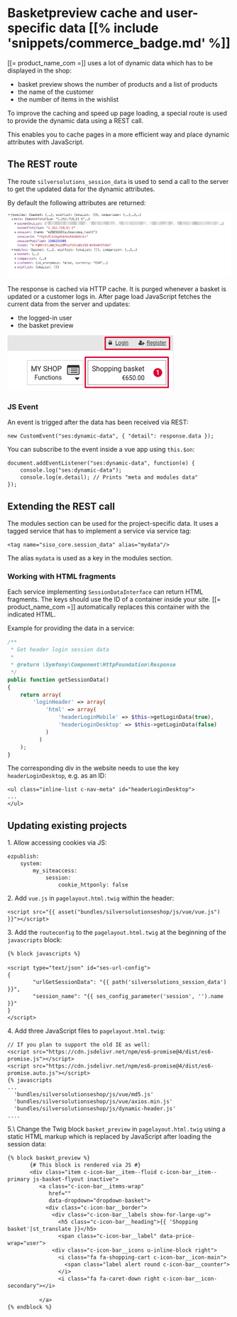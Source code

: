 # Basketpreview cache and user-specific data [[% include 'snippets/commerce_badge.md' %]]

[[= product_name_com =]] uses a lot of dynamic data which has to be displayed in the shop:

- basket preview shows the number of products and a list of products
- the name of the customer
- the number of items in the wishlist

To improve the caching and speed up page loading, a special route is used to provide the dynamic data using a REST call.

This enables you to cache pages in a more efficient way and place dynamic attributes with JavaScript.

## The REST route

The route `silversolutions_session_data` is used to send a call to the server to get the updated data for the dynamic attributes.

By default the following attributes are returned:

![](../img/basketpreview_1.png)

The response is cached via HTTP cache. It is purged whenever a basket is updated or a customer logs in.
After page load JavaScript fetches the current data from the server and updates:

- the logged-in user
- the basket preview

![](../img/basketpreview_2.png)

### JS Event

An event is trigged after the data has been received via REST:

```
new CustomEvent("ses:dynamic-data", { "detail": response.data });
```

You can subscribe to the event inside a vue app using `this.$on`:

```
document.addEventListener("ses:dynamic-data", function(e) {
    console.log("ses:dynamic-data");
    console.log(e.detail); // Prints "meta and modules data"
});
```

## Extending the REST call

The modules section can be used for the project-specific data. It uses a tagged service that has to implement a service via service tag:

```
<tag name="siso_core.session_data" alias="mydata"/>
```

The alias `mydata` is used as a key in the modules section.

### Working with HTML fragments

Each service implementing `SessionDataInterface` can return HTML fragments.
The keys should use the ID of a container inside your site. [[= product_name_com =]] automatically replaces this container with the indicated HTML.

Example for providing the data in a service:

``` php
/**
 * Get header login session data
 *
 * @return \Symfony\Component\HttpFoundation\Response
 */
public function getSessionData()
{
    return array(
        'loginHeader' => array(
            'html' => array(
                'headerLoginMobile' => $this->getLoginData(true),
                'headerLoginDesktop' => $this->getLoginData(false)
            )
          )
    );
}
```

The corresponding div in the website needs to use the key `headerLoginDesktop`, e.g. as an ID:

```
<ul class="inline-list c-nav-meta" id="headerLoginDesktop">
...
</ul>
```

## Updating existing projects

1\. Allow accessing cookies via JS:

``` 
ezpublish:
    system:
        my_siteaccess:
            session:
                cookie_httponly: false
```

2\. Add `vue.js` in `pagelayout.html.twig` within the header:

``` 
<script src="{{ asset("bundles/silversolutionseshop/js/vue/vue.js") }}"></script>
```

3\. Add the `routeconfig` to the `pagelayout.html.twig` at the beginning of the `javascripts` block:

``` html+twig
{% block javascripts %}

<script type="text/json" id="ses-url-config">
{
        "urlGetSessionData": "{{ path('silversolutions_session_data') }}",
        "session_name": "{{ ses_config_parameter('session', '').name }}"
}
</script>
```

4\. Add three JavaScript files to `pagelayout.html.twig`:

``` html+twig
// If you plan to support the old IE as well:
<script src="https://cdn.jsdelivr.net/npm/es6-promise@4/dist/es6-promise.js"></script>
<script src="https://cdn.jsdelivr.net/npm/es6-promise@4/dist/es6-promise.auto.js"></script> 
{% javascripts
...
  'bundles/silversolutionseshop/js/vue/md5.js'
  'bundles/silversolutionseshop/js/vue/axios.min.js'
  'bundles/silversolutionseshop/js/dynamic-header.js'
....
```

5.\ Change the Twig block `basket_preview` in `pagelayout.html.twig` using a static HTML markup which is replaced by JavaScript after loading the session data:

``` html+twig
{% block basket_preview %}
       {# This block is rendered via JS #}
       <div class="item c-icon-bar__item--fluid c-icon-bar__item--primary js-basket-flyout inactive">
          <a class="c-icon-bar__items-wrap"
             href=""
             data-dropdown="dropdown-basket">
            <div class="c-icon-bar__border">
              <div class="c-icon-bar__labels show-for-large-up">
                <h5 class="c-icon-bar__heading">{{ 'Shopping basket'|st_translate }}</h5>
                <span class="c-icon-bar__label" data-price-wrap="user">
              <div class="c-icon-bar__icons u-inline-block right">
                <i class="fa fa-shopping-cart c-icon-bar__icon-main">
                  <span class="label alert round c-icon-bar__counter">
                </i>
                <i class="fa fa-caret-down right c-icon-bar__icon-secondary"></i>
              
          </a>
{% endblock %}
```
